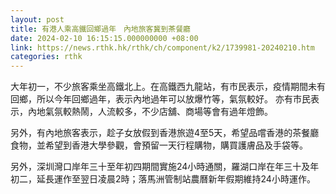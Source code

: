 ```yaml
---
layout: post
title: 有港人乘高鐵回鄉過年　內地旅客冀到茶餐廳
date: 2024-02-10 16:15:15.000000000 +08:00
link: https://news.rthk.hk/rthk/ch/component/k2/1739981-20240210.htm
categories: rthk
---
```


大年初一，不少旅客乘坐高鐵北上。在高鐵西九龍站，有市民表示，疫情期間未有回鄉，所以今年回鄉過年，表示內地過年可以放爆竹等，氣氛較好。 亦有市民表示，內地氣氛較熱鬧，人流較多，不少店舖、商場等會有過年燈飾。

另外，有內地旅客表示，趁子女放假到香港旅遊4至5天，希望品嚐香港的茶餐廳食物，並希望到香港大學參觀，會預留一天行程購物，購買護膚品及手袋等。

另外，深圳灣口岸年三十至年初四期間實施24小時通關，羅湖口岸在年三十及年初二，延長運作至翌日凌晨2時；落馬洲管制站農曆新年假期維持24小時運作。

